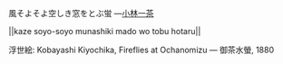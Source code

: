風そよそよ空しき窓をとぶ蛍
—[小林一茶](https://ja.wikipedia.org/wiki/小林一茶)

||kaze soyo-soyo munashiki mado wo tobu hotaru||

浮世絵: Kobayashi Kiyochika, Fireflies at Ochanomizu — 御茶水螢, 1880